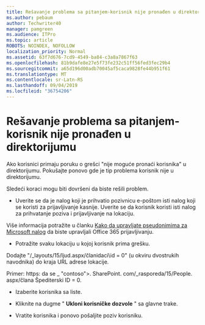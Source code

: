```yaml
---
title: Rešavanje problema sa pitanjem-korisnik nije pronađen u direktorijumu
ms.author: pebaum
author: Techwriter40
manager: pamgreen
ms.audience: ITPro
ms.topic: article
ROBOTS: NOINDEX, NOFOLLOW
localization_priority: Normal
ms.assetid: 63f7d676-7cd9-4549-ba84-c3a8a7867f63
ms.openlocfilehash: 81b9dafe8e27e5f73fe232c51ff56fed3fec29b4
ms.sourcegitcommit: a65d196d00adb70045af5caca9828fe44b951f61
ms.translationtype: MT
ms.contentlocale: sr-Latn-RS
ms.lasthandoff: 09/04/2019
ms.locfileid: "36754206"
---
```

# <a name="troubleshoot-issue---user-not-found-in-directory"></a>Rešavanje problema sa pitanjem-korisnik nije pronađen u direktorijumu

Ako korisnici primaju poruku o grešci "nije moguće pronaći korisnika" u direktorijumu. Pokušajte ponovo gde je tip problema korisnik nije u direktorijumu.

Sledeći koraci mogu biti dovršeni da biste rešili problem.

- Uverite se da je nalog koji je prihvatio pozivnicu e-poštom isti nalog koji se koristi za prijavljivanje kasnije. Uverite se da korisnik koristi isti nalog za prihvatanje poziva i prijavljivanje na lokaciju. 

Više informacija potražite u članku [Kako da upravljate pseudonimima za Microsoft nalog</a> da biste upravljali Office 365 prijavljivanju](https://support.microsoft.com/help/12407/microsoft-account-how-to-manage-aliases). 

- Potražite svaku lokaciju u kojoj korisnik prima grešku. 

Dodajte "/_layouts/15/ljud.aspx/članidaci\id = 0" (u okviru dvostrukih navodnika) do kraja URL adrese lokacije. 

Primer: https: da se _ "contoso">. SharePoint. com/_rasporeda/15/People. aspx/člana Špediterski ID = 0.

- Izaberite korisnika sa liste.

- Kliknite na dugme " **Ukloni korisničke dozvole** " sa glavne trake. 
-  Vratite korisnika i ponovo pošaljite poziv korisniku.

